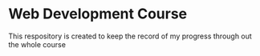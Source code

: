 # Web Development Course
 This respository is created to keep the record of my progress through out the whole course
